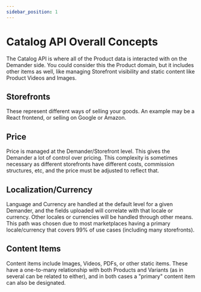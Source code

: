 ```yaml
---
sidebar_position: 1
---
```


# Catalog API Overall Concepts

The Catalog API is where all of the Product data is interacted with on the Demander side. You could consider this the Product domain, but it includes other items as well, like managing Storefront visibility and static content like Product Videos and Images.

## Storefronts

These represent different ways of selling your goods. An example may be a React frontend, or selling on Google or Amazon.

## Price

Price is managed at the Demander/Storefront level. This gives the Demander a lot of control over pricing. This complexity is sometimes necessary as different storefronts have different costs, commission structures, etc, and the price must be adjusted to reflect that.

## Localization/Currency

Language and Currency are handled at the default level for a given Demander, and the fields uploaded will correlate with that locale or currency. Other locales or currencies will be handled through other means. This path was chosen due to most marketplaces having a primary locale/currency that covers 99% of use cases (including many storefronts).

## Content Items

Content items include Images, Videos, PDFs, or other static items. These have a one-to-many relationship with both Products and Variants (as in several can be related to either), and in both cases a "primary" content item can also be designated.
